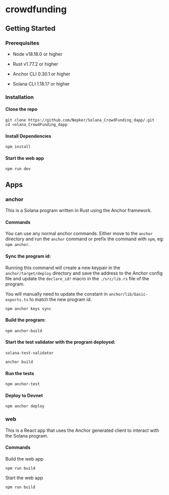 # crowdfunding

## Getting Started

### Prerequisites

- Node v18.18.0 or higher

- Rust v1.77.2 or higher
- Anchor CLI 0.30.1 or higher
- Solana CLI 1.18.17 or higher

### Installation

#### Clone the repo

```shell
git clone https://github.com/Nepker/Solana_CrowdFunding_dapp/.git
cd <olana_CrowdFunding_dapp
```

#### Install Dependencies

```shell
npm install
```

#### Start the web app

```
npm run dev
```

## Apps

### anchor

This is a Solana program written in Rust using the Anchor framework.

#### Commands

You can use any normal anchor commands. Either move to the `anchor` directory and run the `anchor` command or prefix the command with `npm`, eg: `npm anchor`.

#### Sync the program id:

Running this command will create a new keypair in the `anchor/target/deploy` directory and save the address to the Anchor config file and update the `declare_id!` macro in the `./src/lib.rs` file of the program.

You will manually need to update the constant in `anchor/lib/basic-exports.ts` to match the new program id.

```shell
npm anchor keys sync
```

#### Build the program:

```shell
npm anchor-build
```

#### Start the test validator with the program deployed:
```shell
solana-test-validator
```

```shell
anchor build
```

#### Run the tests

```shell
npm anchor-test
```

#### Deploy to Devnet

```shell
npm anchor deploy 
```

### web

This is a React app that uses the Anchor generated client to interact with the Solana program.

#### Commands

 Build the web app

```shell
npm run build
```

Start the web app

```shell
npm run build
```
